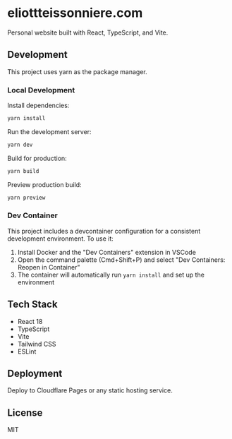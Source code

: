 # eliottteissonniere.com

Personal website built with React, TypeScript, and Vite.

## Development

This project uses yarn as the package manager.

### Local Development

Install dependencies:
```bash
yarn install
```

Run the development server:
```bash
yarn dev
```

Build for production:
```bash
yarn build
```

Preview production build:
```bash
yarn preview
```

### Dev Container

This project includes a devcontainer configuration for a consistent development environment. To use it:

1. Install Docker and the "Dev Containers" extension in VSCode
2. Open the command palette (Cmd+Shift+P) and select "Dev Containers: Reopen in Container"
3. The container will automatically run `yarn install` and set up the environment

## Tech Stack

- React 18
- TypeScript
- Vite
- Tailwind CSS
- ESLint

## Deployment

Deploy to Cloudflare Pages or any static hosting service.

## License

MIT
